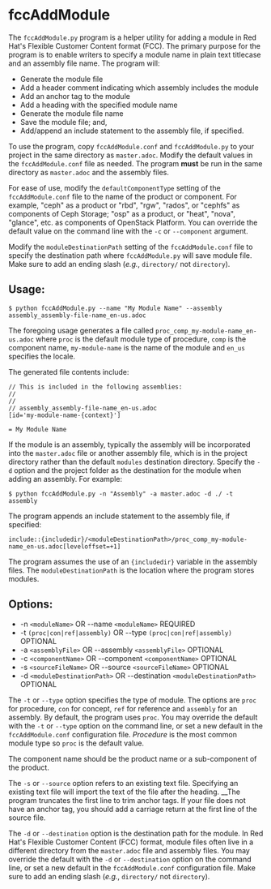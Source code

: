 # fccAddModule

The `fccAddModule.py` program is a helper utility for adding a module in Red Hat's Flexible Customer Content format (FCC). The primary purpose for the program is to enable writers to specify a module name in plain text titlecase and an assembly file name. The program will:

* Generate the module file
* Add a header comment indicating which assembly includes the module
* Add an anchor tag to the module
* Add a heading with the specified module name
* Generate the module file name
* Save the module file; and,
* Add/append an include statement to the assembly file, if specified.

To use the program, copy `fccAddModule.conf` and `fccAddModule.py` to your project in the same directory as `master.adoc`. Modify the default values in the `fccAddModule.conf` file as needed. The program __must__ be run in the same directory as `master.adoc` and the assembly files.

For ease of use, modify the `defaultComponentType` setting of the `fccAddModule.conf` file to the name of the product or component. For example, "ceph" as a product or "rbd", "rgw", "rados", or "cephfs" as components of Ceph Storage; "osp" as a product, or "heat", "nova", "glance", etc. as components of OpenStack Platform. You can override the default value on the command line with the `-c` or `--component` argument.

Modify the `moduleDestinationPath` setting of the `fccAddModule.conf` file to specify the destination path where `fccAddModule.py` will save module file. Make sure to add an ending slash (_e.g._, `directory/` not `directory`).

## Usage:

    $ python fccAddModule.py --name "My Module Name" --assembly assembly_assembly-file-name_en-us.adoc

The foregoing usage generates a file called `proc_comp_my-module-name_en-us.adoc` where `proc` is the default module type of procedure, `comp` is the component name, `my-module-name` is the name of the module and `en_us` specifies the locale.

The generated file contents include:

    // This is included in the following assemblies:
    //
    //
    // assembly_assembly-file-name_en-us.adoc
    [id='my-module-name-{context}']

    = My Module Name

If the module is an assembly, typically the assembly will be incorporated into the `master.adoc` file or another assembly file, which is in the project directory rather than the default `modules` destination directory. Specify the `-d` option and the project folder as the destination for the module when adding an assembly. For example:

    $ python fccAddModule.py -n "Assembly" -a master.adoc -d ./ -t assembly

The program appends an include statement to the assembly file, if specified:

    include::{includedir}/<moduleDestinationPath>/proc_comp_my-module-name_en-us.adoc[leveloffset=+1]

The program assumes the use of an `{includedir}` variable in the assembly files. The `moduleDestinationPath` is the location where the program stores modules.

## Options:

* -n `<moduleName>` OR --name `<moduleName>` REQUIRED
* -t `(proc|con|ref|assembly)` OR --type `(proc|con|ref|assembly)` OPTIONAL
* -a `<assemblyFile>` OR --assembly `<assemblyFile>` OPTIONAL
* -c `<componentName>` OR --component `<componentName>` OPTIONAL
* -s `<sourceFileName>` OR --source `<sourceFileName>` OPTIONAL
* -d `<moduleDestinationPath>` OR --destination `<moduleDestinationPath>` OPTIONAL

The `-t` or `--type` option specifies the type of module. The options are `proc` for procedure, `con` for concept, `ref` for reference and `assembly` for an assembly. By default, the program uses `proc`. You may override the default with the `-t` or `--type` option on the command line, or set a new default in the `fccAddModule.conf` configuration file. _Procedure_ is the most common module type so `proc` is the default value.

The component name should be the product name or a sub-component of the product.

The `-s` or `--source` option refers to an existing text file. Specifying an existing text file will import the text of the file after the heading. __The program truncates the first line to trim anchor tags. If your file does not have an anchor tag, you should add a carriage return at the first line of the source file.

The `-d` or `--destination` option is the destination path for the module. In Red Hat's Flexible Customer Content (FCC) format, module files often live in a different directory from the `master.adoc` file and assembly files. You may override the default with the `-d` or `--destination` option on the command line, or set a new default in the `fccAddModule.conf` configuration file. Make sure to add an ending slash (_e.g._, `directory/` not `directory`).
